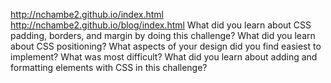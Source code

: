 http://nchambe2.github.io/index.html
http://nchambe2.github.io/blog/index.html
What did you learn about CSS padding, borders, and margin by doing this challenge?
What did you learn about CSS positioning?
What aspects of your design did you find easiest to implement? What was most difficult?
What did you learn about adding and formatting elements with CSS in this challenge?